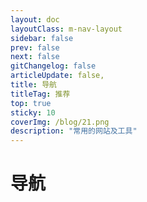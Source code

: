 ```yaml
---
layout: doc
layoutClass: m-nav-layout
sidebar: false
prev: false
next: false
gitChangelog: false
articleUpdate: false,
title: 导航
titleTag: 推荐
top: true
sticky: 10
coverImg: /blog/21.png
description: "常用的网站及工具"
---
```


<script setup>
import MNavLinks from '/nav/components/MNavLinks.vue'

import { NAV_DATA } from '/nav/data'
</script>
<style src="/nav/index.scss"></style>

# 导航

<MNavLinks v-for="{title, items} in NAV_DATA" :title="title" :items="items"/>
